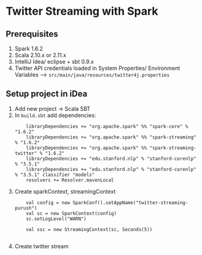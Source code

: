 # Twitter Streaming with Spark

## Prerequisites
1. Spark 1.6.2
2. Scala 2.10.x or 2.11.x
3. IntelliJ Idea/ eclipse + sbt 0.9.x
4. Twitter API credentials loaded in System Properties/ Environment Variables --> `src/main/java/resources/twitter4j.properties`
## Setup project in iDea
1. Add new project -> Scala SBT
2. In `build.sbt` add dependencies:
    ```
        libraryDependencies += "org.apache.spark" %% "spark-core" % "1.6.2"
        libraryDependencies += "org.apache.spark" %% "spark-streaming" % "1.6.2"
        libraryDependencies += "org.apache.spark" %% "spark-streaming-twitter" % "1.6.2"
        libraryDependencies += "edu.stanford.nlp" % "stanford-corenlp" % "3.5.1"
        libraryDependencies += "edu.stanford.nlp" % "stanford-corenlp" % "3.5.1" classifier "models"
        resolvers += Resolver.mavenLocal
    ```
3. Create sparkContext, streamingContext
    ```
        val config = new SparkConf().setAppName("twitter-streaming-purush")
        val sc = new SparkContext(config)
        sc.setLogLevel("WARN")
    
        val ssc = new StreamingContext(sc, Seconds(5))
        
    ```
4. Create twitter stream